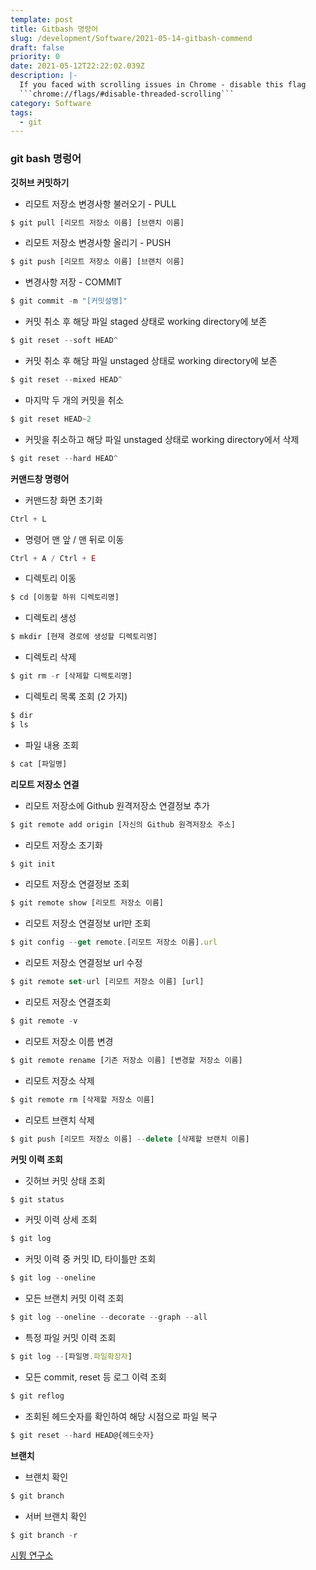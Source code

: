 ```yaml
---
template: post
title: Gitbash 명령어
slug: /development/Software/2021-05-14-gitbash-commend
draft: false
priority: 0
date: 2021-05-12T22:22:02.039Z
description: |-
  If you faced with scrolling issues in Chrome - disable this flag 
  ```chrome://flags/#disable-threaded-scrolling```
category: Software
tags:
  - git
---
```


### git bash 명렁어

&#32;
**깃허브 커밋하기**

- 리모트 저장소 변경사항 불러오기 - PULL

```js {numberLines}
$ git pull [리모트 저장소 이름] [브랜치 이름]
```

- 리모트 저장소 변경사항 올리기 - PUSH

```js {numberLines}
$ git push [리모트 저장소 이름] [브랜치 이름]
```

- 변경사항 저장 - COMMIT

```js {numberLines}
$ git commit -m "[커밋설명]"
```

- 커밋 취소 후 해당 파일 staged 상태로 working directory에 보존

```js {numberLines}
$ git reset --soft HEAD^
```

- 커밋 취소 후 해당 파일 unstaged 상태로 working directory에 보존

```js {numberLines}
$ git reset --mixed HEAD^
```

- 마지막 두 개의 커밋을 취소

```js {numberLines}
$ git reset HEAD~2
```

- 커밋을 취소하고 해당 파일 unstaged 상태로 working directory에서 삭제

```js {numberLines}
$ git reset --hard HEAD^
```

&#32;
**커맨드창 명령어**

- 커맨드창 화면 초기화

```js {numberLines}
Ctrl + L
```

- 명령어 맨 앞 / 맨 뒤로 이동

```js {numberLines}
Ctrl + A / Ctrl + E
```

- 디렉토리 이동

```js {numberLines}
$ cd [이동할 하위 디렉토리명]
```

- 디렉토리 생성

```js {numberLines}
$ mkdir [현재 경로에 생성할 디렉토리명]
```

- 디렉토리 삭제

```js {numberLines}
$ git rm -r [삭제할 디렉토리명]
```

- 디렉토리 목록 조회 (2 가지)

```js {numberLines}
$ dir
$ ls
```

- 파일 내용 조회

```js {numberLines}
$ cat [파일명]
```

&#32;
**리모트 저장소 연결**

- 리모트 저장소에 Github 원격저장소 연결정보 추가

```js {numberLines}
$ git remote add origin [자신의 Github 원격저장소 주소]
```

- 리모트 저장소 초기화

```js {numberLines}
$ git init
```

- 리모트 저장소 연결정보 조회

```js {numberLines}
$ git remote show [리모트 저장소 이름]
```

- 리모트 저장소 연결정보 url만 조회

```js {numberLines}
$ git config --get remote.[리모트 저장소 이름].url
```

- 리모트 저장소 연결정보 url 수정

```js {numberLines}
$ git remote set-url [리모트 저장소 이름] [url]
```

- 리모트 저장소 연결조회

```js {numberLines}
$ git remote -v
```

- 리모트 저장소 이름 변경

```js {numberLines}
$ git remote rename [기존 저장소 이름] [변경할 저장소 이름]
```

- 리모트 저장소 삭제

```js {numberLines}
$ git remote rm [삭제할 저장소 이름]
```

- 리모트 브랜치 삭제

```js {numberLines}
$ git push [리모트 저장소 이름] --delete [삭제할 브랜치 이름]
```

&#32;
**커밋 이력 조회**

- 깃허브 커밋 상태 조회

```js {numberLines}
$ git status
```

- 커밋 이력 상세 조회

```js {numberLines}
$ git log
```

- 커밋 이력 중 커밋 ID, 타이틀만 조회

```js {numberLines}
$ git log --oneline
```

- 모든 브랜치 커밋 이력 조회

```js {numberLines}
$ git log --oneline --decorate --graph --all
```

- 특정 파일 커밋 이력 조회

```js {numberLines}
$ git log --[파일명.파일확장자]
```

- 모든 commit, reset 등 로그 이력 조회

```js {numberLines}
$ git reflog
```

- 조회된 헤드숫자를 확인하여 해당 시점으로 파일 복구

```js {numberLines}
$ git reset --hard HEAD@{헤드숫자}
```

&#32;
**브랜치**

- 브랜치 확인

```js {numberLines}
$ git branch
```

- 서버 브랜치 확인

```js {numberLines}
$ git branch -r
```

[시뮝 연구소](https://simuing.tistory.com/entry/Git-Bash-명령어-정리)
